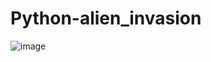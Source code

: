 # Python-alien_invasion
![image](http://github.com/yanghao102/Python-alien_invasion/raw/master/游戏画面图.jpg)
